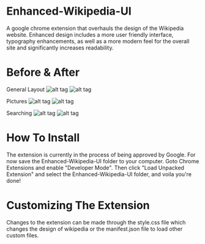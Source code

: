 Enhanced-Wikipedia-UI
=====================

A google chrome extension that overhauls the design of the Wikipedia website. Enhanced design includes a more user friendly interface, typography enhancements, as well as a more modern feel for the overall site and significantly increases readability.

Before & After
=====================

General Layout
![alt tag](http://david-hong.com/img/side/before1.png)
![alt tag](http://david-hong.com/img/side/after.png)

Pictures
![alt tag](http://david-hong.com/img/side/before2.png)
![alt tag](http://david-hong.com/img/side/after2.png)

Searching
![alt tag](http://david-hong.com/img/side/before3.png)
![alt tag](http://david-hong.com/img/side/after3.png)


How To Install
=====================

The extension is currently in the process of being approved by Google. For now save the Enhanced-Wikipedia-UI folder to your computer. Goto Chrome Extensions and enable "Developer Mode". Then click "Load Unpacked Extension" and select the Enhanced-Wikipedia-UI folder, and voila you're done!

Customizing The Extension
=====================

Changes to the extension can be made through the style.css file which changes the design of wikipedia or the manifest.json file to load other custom files.

